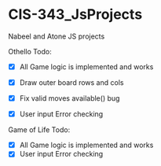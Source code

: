 # CIS-343_JsProjects
Nabeel and Atone JS projects

Othello
Todo:
- [X] All Game logic is implemented and works 
- [X] Draw outer board rows and cols 
- [X] Fix valid moves available() bug
- [X] User input Error checking


Game of Life
Todo:
- [X] All Game logic is implemented and works 
- [X] User input Error checking
